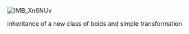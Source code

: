 ![IMB_Xn6NUv](https://user-images.githubusercontent.com/73295564/158657130-81b59c20-fa07-4f60-9bd2-9244ffd78120.GIF)

inheritance of a new class of boids and simple transformation
